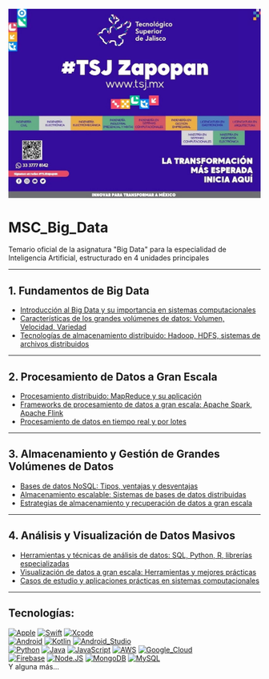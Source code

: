 ![Banner del Repositorio](bannerPortada.jpeg)

# MSC_Big_Data
Temario oficial de la asignatura "Big Data" para la especialidad de Inteligencia Artificial, estructurado en 4 unidades principales

---

## 1. Fundamentos de Big Data

- [Introducción al Big Data y su importancia en sistemas computacionales](subtemas/1.1-introduccion-big-data.md)
- [Características de los grandes volúmenes de datos: Volumen, Velocidad, Variedad](subtemas/1.2-caracteristicas-big-data.md)
- [Tecnologías de almacenamiento distribuido: Hadoop, HDFS, sistemas de archivos distribuidos](subtemas/1.3-almacenamiento-distribuido.md)

---

## 2. Procesamiento de Datos a Gran Escala

- [Procesamiento distribuido: MapReduce y su aplicación](subtemas/2.1-mapreduce.md)
- [Frameworks de procesamiento de datos a gran escala: Apache Spark, Apache Flink](subtemas/2.2-frameworks-procesamiento.md)
- [Procesamiento de datos en tiempo real y por lotes](subtemas/2.3-tiempo-real-vs-lotes.md)

---

## 3. Almacenamiento y Gestión de Grandes Volúmenes de Datos

- [Bases de datos NoSQL: Tipos, ventajas y desventajas](subtemas/3.1-bases-datos-nosql.md)
- [Almacenamiento escalable: Sistemas de bases de datos distribuidas](subtemas/3.2-almacenamiento-escalable.md)
- [Estrategias de almacenamiento y recuperación de datos a gran escala](subtemas/3.3-estrategias-almacenamiento.md)

---

## 4. Análisis y Visualización de Datos Masivos

- [Herramientas y técnicas de análisis de datos: SQL, Python, R, librerías especializadas](subtemas/4.1-herramientas-analisis.md)
- [Visualización de datos a gran escala: Herramientas y mejores prácticas](subtemas/4.2-visualizacion-datos.md)
- [Casos de estudio y aplicaciones prácticas en sistemas computacionales](subtemas/4.3-casos-estudio.md)

---

## Tecnologías:
[![Apple](https://img.shields.io/badge/iOS-999999?style=for-the-badge&logo=apple&logoColor=white&labelColor=101010)]()
[![Swift](https://img.shields.io/badge/Swift-FA7343?style=for-the-badge&logo=swift&logoColor=white&labelColor=101010)]()
[![Xcode](https://img.shields.io/badge/Xcode-1575F9?style=for-the-badge&logo=xcode&logoColor=white&labelColor=101010)]()
</br>
[![Android](https://img.shields.io/badge/Android-3DDC84?style=for-the-badge&logo=android&logoColor=white&labelColor=101010)]()
[![Kotlin](https://img.shields.io/badge/Kotlin-0095D5?style=for-the-badge&logo=kotlin&logoColor=white&labelColor=101010)]()
[![Android_Studio](https://img.shields.io/badge/Android_Studio-3DDC84?style=for-the-badge&logo=android-studio&logoColor=white&labelColor=101010)]()
</br>
[![Python](https://img.shields.io/badge/Python-yellow?style=for-the-badge&logo=python&logoColor=white&labelColor=101010)]()
[![Java](https://img.shields.io/badge/Java-007396?style=for-the-badge&logo=java&logoColor=white&labelColor=101010)]()
[![JavaScript](https://img.shields.io/badge/JavaScript-F7DF1E?style=for-the-badge&logo=javascript&logoColor=white&labelColor=101010)]()
[![AWS](https://img.shields.io/badge/AWS-232F3E?style=for-the-badge&logo=amazon-aws&logoColor=white&labelColor=101010)]()
[![Google_Cloud](https://img.shields.io/badge/Google_Cloud-4285F4?style=for-the-badge&logo=googlecloud&logoColor=white&labelColor=101010)]()
</br>
[![Firebase](https://img.shields.io/badge/Firebase-FFCA28?style=for-the-badge&logo=firebase&logoColor=white&labelColor=101010)]()
[![Node.JS](https://img.shields.io/badge/Node.JS-339933?style=for-the-badge&logo=node.js&logoColor=white&labelColor=101010)]()
[![MongoDB](https://img.shields.io/badge/MongoDB-47A248?style=for-the-badge&logo=mongodb&logoColor=white&labelColor=101010)]()
[![MySQL](https://img.shields.io/badge/MySQL-4479A1?style=for-the-badge&logo=mysql&logoColor=white&labelColor=101010)]()
</br>
Y alguna más...
